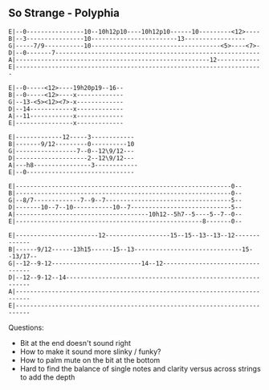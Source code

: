 
## So Strange - Polyphia

```
E|--0----------------10--10h12p10----10h12p10------10---------<12>----
B|--3----------------10------------------------13-----------------
G|-----7/9-----------10------------------------------------<5>----<7>-
D|--0-------7---------------------------------------------------------
A|------------------------------------------------------12------------
E|---------------------------------------------------------------------
```

```
E|--0-----<12>----19h20p19--16--
B|--0-----<12>----x-------------
G|--13-<5><12><7>-x-------------
D|--14------------x-------------
A|--11------------x-------------
E|----------------x-------------
```

```
E|-------------12-----3------------
B|-------9/12---------0----------10
G|-----------------7--0--12\9/12---
D|--------------------2--12\9/12---
A|---h8----------------3------------
E|--0------------------------------
```

```
E|------------------------------------------------------------0--
B|------------------------------------------------------------0--
G|--8/7-------------7--9--7-----------------------------------5--
D|-------10--7--10-----------10--7----------------------------5--
A|-------------------------------------10h12--5h7--5----5--7--0--
E|----------------------------------------------------8-------0--
```

```
E|-----------------------12------------------15--15--13--13--12-------------
B|------9/12------13h15------15--13------------------------------15--13/17--
G|--12--9-12-------------------------14--12---------------------------------
D|--12--9-12--14------------------------------------------------------------
A|--------------------------------------------------------------------------
E|--------------------------------------------------------------------------
```

Questions:

- Bit at the end doesn't sound right
- How to make it sound more slinky / funky?
- How to palm mute on the bit at the bottom
- Hard to find the balance of single notes and clarity versus across strings to add the depth



